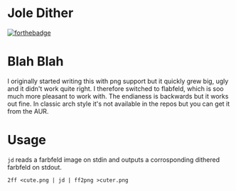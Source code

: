 # Jole Dither
[![forthebadge](https://forthebadge.com/images/badges/0-percent-optimized.svg)](https://forthebadge.com)

# Blah Blah
I originally started writing this with png support but it quickly grew big, ugly and it didn't work quite right. I therefore switched to flabfeld, which is soo much more pleasant to work with. The endianess is backwards but it works out fine. In classic arch style it's not available in the repos but you can get it from the AUR.

# Usage
`jd` reads a farbfeld image on stdin and outputs a corrosponding dithered farbfeld on stdout.
```
2ff <cute.png | jd | ff2png >cuter.png
```

